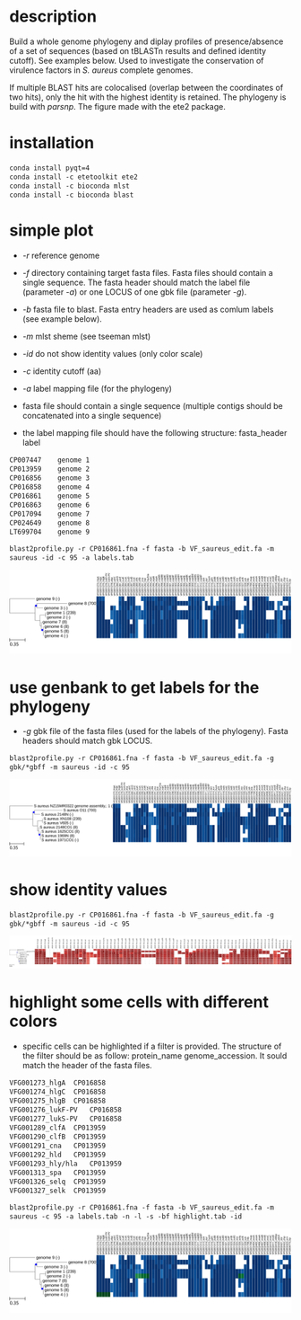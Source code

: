 
# description 

Build a whole genome phylogeny and diplay profiles of presence/absence of a set of sequences (based on tBLASTn results and defined identity cutoff). See examples below.
Used to investigate the conservation of virulence factors in *S. aureus* complete genomes.

If multiple BLAST hits are colocalised (overlap between the coordinates of two hits), only the hit with the highest identity is retained.
The phylogeny is build with *parsnp*. The figure made with the ete2 package.

# installation


```
conda install pyqt=4
conda install -c etetoolkit ete2
conda install -c bioconda mlst
conda install -c bioconda blast

```

# simple plot

- *-r* reference genome
- *-f* directory containing target fasta files. Fasta files should contain a single sequence. The fasta header should match the label file (parameter *-a*) or one LOCUS of one gbk file (parameter *-g*).
- *-b* fasta file to blast. Fasta entry headers are used as comlum labels (see example below).
- *-m* mlst sheme (see tseeman mlst)
- *-id* do not show identity values (only color scale)
- *-c* identity cutoff (aa)
- *-a* label mapping file (for the phylogeny)

- fasta file should contain a single sequence (multiple contigs should be concatenated into a single sequence)
- the label mapping file should have the following structure: fasta_header	label

```
CP007447	genome 1
CP013959	genome 2
CP016856	genome 3
CP016858	genome 4
CP016861	genome 5
CP016863	genome 6
CP017094	genome 7
CP024649	genome 8
LT699704	genome 9
```

```
blast2profile.py -r CP016861.fna -f fasta -b VF_saureus_edit.fa -m saureus -id -c 95 -a labels.tab

```

![plot](example/images/profile_labels.svg)

# use genbank to get labels for the phylogeny

- *-g* gbk file of the fasta files (used for the labels of the phylogeny). Fasta headers should match gbk LOCUS.

```
blast2profile.py -r CP016861.fna -f fasta -b VF_saureus_edit.fa -g gbk/*gbff -m saureus -id -c 95
```

![plot](example/images/profile_gbk_labels.svg)

# show identity values

```
blast2profile.py -r CP016861.fna -f fasta -b VF_saureus_edit.fa -g gbk/*gbff -m saureus -id -c 95
```

![plot](example/images/profile_identity.svg)



# highlight some cells with different colors

- specific cells can be highlighted if a filter is provided. The structure of the filter should be as follow: protein_name genome_accession. It sould match the header of the fasta files.


```
VFG001273_hlgA	CP016858
VFG001274_hlgC	CP016858
VFG001275_hlgB	CP016858
VFG001276_lukF-PV	CP016858
VFG001277_lukS-PV	CP016858
VFG001289_clfA	CP013959
VFG001290_clfB	CP013959
VFG001291_cna	CP013959
VFG001292_hld	CP013959
VFG001293_hly/hla	CP013959
VFG001313_spa	CP013959
VFG001326_selq	CP013959
VFG001327_selk	CP013959
```


```
blast2profile.py -r CP016861.fna -f fasta -b VF_saureus_edit.fa -m saureus -c 95 -a labels.tab -n -l -s -bf highlight.tab -id
```

![plot](example/images/profile_highlight.svg)




